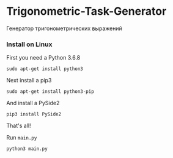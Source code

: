 # Trigonometric-Task-Generator
Генератор тригонометрических выражений

### Install on Linux

First you need a Python 3.6.8

`sudo apt-get install python3`

Next install a pip3

`sudo apt-get install python3-pip`

And install a PySide2

`pip3 install PySide2`

That's all!

Run `main.py`

`python3 main.py`